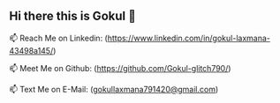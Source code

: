 ## Hi there this is Gokul 👋


📫 Reach Me on Linkedin: (https://www.linkedin.com/in/gokul-laxmana-43498a145/)

📫 Meet Me on Github: (https://github.com/Gokul-glitch790/)

📫 Text Me on E-Mail: (gokullaxmana791420@gmail.com)



